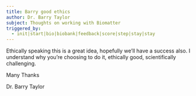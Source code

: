 ```yaml
---
title: Barry good ethics
author: Dr. Barry Taylor
subject: Thoughts on working with Biomatter
triggered_by:
  - init|start|bio|biobank|feedback|score|step|stay|stay
---
```

Ethically speaking this is a great idea, hopefully we’ll have a success also. I understand why you’re choosing to do it, ethically good, scientifically challenging.

Many Thanks

Dr. Barry Taylor
